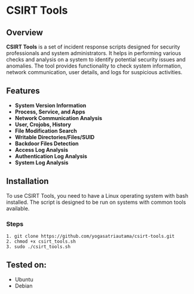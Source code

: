 # **CSIRT Tools**

## **Overview**

**CSIRT Tools** is a set of incident response scripts designed for security professionals and system administrators. It helps in performing various checks and analysis on a system to identify potential security issues and anomalies. The tool provides functionality to check system information, network communication, user details, and logs for suspicious activities.

## **Features**

- **System Version Information**
- **Process, Service, and Apps**
- **Network Communication Analysis**
- **User, Crojobs, History**
- **File Modification Search**
- **Writable Directories/Files/SUID**
- **Backdoor Files Detection**
- **Access Log Analysis**
- **Authentication Log Analysis**
- **System Log Analysis**

## **Installation**

To use CSIRT Tools, you need to have a Linux operating system with bash installed. The script is designed to be run on systems with common tools available.

### **Steps**
```
1. git clone https://github.com/yogasatriautama/csirt-tools.git
2. chmod +x csirt_tools.sh
3. sudo ./csirt_tools.sh
```

## **Tested on:**
- Ubuntu
- Debian
